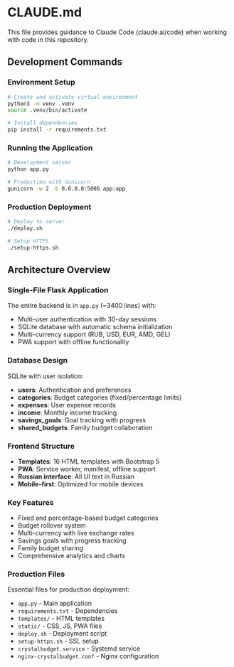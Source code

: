# CLAUDE.md

This file provides guidance to Claude Code (claude.ai/code) when working with code in this repository.

## Development Commands

### Environment Setup
```bash
# Create and activate virtual environment
python3 -m venv .venv
source .venv/bin/activate

# Install dependencies
pip install -r requirements.txt
```

### Running the Application
```bash
# Development server
python app.py

# Production with Gunicorn
gunicorn -w 2 -b 0.0.0.0:5000 app:app
```

### Production Deployment
```bash
# Deploy to server
./deploy.sh

# Setup HTTPS
./setup-https.sh
```

## Architecture Overview

### Single-File Flask Application
The entire backend is in `app.py` (~3400 lines) with:
- Multi-user authentication with 30-day sessions
- SQLite database with automatic schema initialization
- Multi-currency support (RUB, USD, EUR, AMD, GEL)
- PWA support with offline functionality

### Database Design
SQLite with user isolation:
- **users**: Authentication and preferences
- **categories**: Budget categories (fixed/percentage limits)
- **expenses**: User expense records
- **income**: Monthly income tracking
- **savings_goals**: Goal tracking with progress
- **shared_budgets**: Family budget collaboration

### Frontend Structure
- **Templates**: 16 HTML templates with Bootstrap 5
- **PWA**: Service worker, manifest, offline support
- **Russian interface**: All UI text in Russian
- **Mobile-first**: Optimized for mobile devices

### Key Features
- Fixed and percentage-based budget categories
- Budget rollover system
- Multi-currency with live exchange rates
- Savings goals with progress tracking
- Family budget sharing
- Comprehensive analytics and charts

### Production Files
Essential files for production deployment:
- `app.py` - Main application
- `requirements.txt` - Dependencies
- `templates/` - HTML templates
- `static/` - CSS, JS, PWA files
- `deploy.sh` - Deployment script
- `setup-https.sh` - SSL setup
- `crystalbudget.service` - Systemd service
- `nginx-crystalbudget.conf` - Nginx configuration